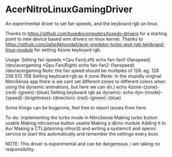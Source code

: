 # AcerNitroLinuxGamingDriver
An experimental driver to set fan speeds, and the keyboard rgb on linux.

Thanks to https://github.com/tuxedocomputers/tuxedo-drivers for a starting point to new device based wmi drivers on linux kernel.
Thanks to https://github.com/JafarAkhondali/acer-predator-turbo-and-rgb-keyboard-linux-module for setting 4zone keyboard rgb.

Usage:
Setting fan speeds
*Cpu Fan(Left) echo fan-fan1-{fanspeed} /dev/acergaming
*Gpu Fan(Right) echo fan-fan2-{fanspeed} /dev/acergaming
Note: the fan speed should be multiples of 128. eg. 128 256 512 768
Setting keyboard rgb as 4 zone (Note: In the stupidly original NitroSense app there is we cant set different zones to different colors when using the dynamic animations, but here we can do.)
echo 4zone-{zone}-{red}-{green}-{blue}
Setting keyboard rgb as dynamic:
echo dyn-{mode}-{speed}-{brightness}-{direction}-{red}-{green}-{blue}

Some things can be bugprone, feel free to report issues from here.

To-do: Implementing the turbo mode in NitroSense
Making turbo button usable 
Making nitrosense button usable 
Making a dkms module 
Adding it to Aur 
Making a CTL(planning nitroctl) and writing a systemctl and openrc service to start this automatically and remember the settings every boot. 

NOTE: This driver is experimental and can be dangereous, i am taking no responsibility.
  
